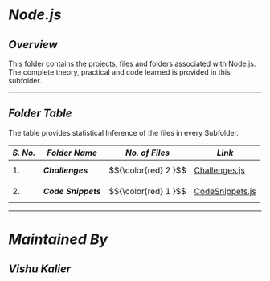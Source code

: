 # ***Node.js***

## ***Overview***

This folder contains the projects, files and folders associated with Node.js. The complete theory, practical and code learned is provided in this subfolder.

------

## ***Folder Table***

The table provides statistical Inference of the files in every Subfolder.

| ***S. No.*** | ***Folder Name*** | ***No. of Files*** | ***Link***
|-|-|-|-|
| 1. | ***Challenges*** | $${\color{red} 2 }$$ | [Challenges.js](https://github.com/VishuKalier2003/Web-Development/tree/main/Node.js/Challenges)  |
| 2. | ***Code Snippets*** | $${\color{red} 1 }$$ | [CodeSnippets.js](https://github.com/VishuKalier2003/Web-Development/tree/main/Node.js/Code%20Snippets)  |

------


# ***Maintained By***
## ***Vishu Kalier***



